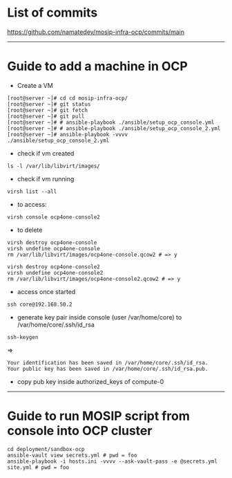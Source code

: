 # List of commits
https://github.com/namatedev/mosip-infra-ocp/commits/main

---

# Guide to add a machine in OCP

* Create a VM

```
[root@server ~]# cd cd mosip-infra-ocp/
[root@server ~]# git status
[root@server ~]# git fetch
[root@server ~]# git pull
[root@server ~]# # ansible-playbook ./ansible/setup_ocp_console.yml
[root@server ~]# # ansible-playbook ./ansible/setup_ocp_console_2.yml
[root@server ~]# ansible-playbook -vvvv ./ansible/setup_ocp_console_2.yml
```
* check if vm created
```
ls -l /var/lib/libvirt/images/
```

* check if vm running
```
virsh list --all
```

* to access:
``` 
virsh console ocp4one-console2 
```

* to delete
```
virsh destroy ocp4one-console
virsh undefine ocp4one-console
rm /var/lib/libvirt/images/ocp4one-console.qcow2 # => y
```

```
virsh destroy ocp4one-console2
virsh undefine ocp4one-console2
rm /var/lib/libvirt/images/ocp4one-console2.qcow2 # => y
```

* access once started
```
ssh core@192.168.50.2
```

* generate key pair inside console (user /var/home/core) to /var/home/core/.ssh/id_rsa
```
ssh-keygen
```
=> 
```
Your identification has been saved in /var/home/core/.ssh/id_rsa.
Your public key has been saved in /var/home/core/.ssh/id_rsa.pub.
```

* copy pub key inside authorized_keys of compute-0

---

# Guide to run MOSIP script from console into OCP cluster

```
cd deployment/sandbox-ocp
ansible-vault view secrets.yml # pwd = foo
ansible-playbook -i hosts.ini -vvvv --ask-vault-pass -e @secrets.yml site.yml # pwd = foo
```